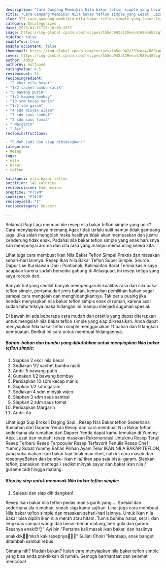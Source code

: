 ```yaml
---
description: "Cara Gampang Membikin Nila bakar teflon simple yang Lezat, Lezat"
title: "Cara Gampang Membikin Nila bakar teflon simple yang Lezat, Lezat"
slug: 327-cara-gampang-membikin-nila-bakar-teflon-simple-yang-lezat-lezat
category: Uncategorized
date: 2023-01-11T23:10:09.287Z
image: https://img-global.cpcdn.com/recipes/1b5ec942a139eea4/680x482cq70/nila-bakar-teflon-simple-foto-resep-utama.jpg
hideToc: false
enableToc: true
enableTocContent: false
thumbnail: https://img-global.cpcdn.com/recipes/1b5ec942a139eea4/680x482cq70/nila-bakar-teflon-simple-foto-resep-utama.jpg
cover: https://img-global.cpcdn.com/recipes/1b5ec942a139eea4/680x482cq70/nila-bakar-teflon-simple-foto-resep-utama.jpg
author: Admin
authorAv: notfound
ratingvalue: 4.5
reviewcount: 23
recipeingredient:
- "2 ekor nila besar"
- "1/2 sachet bumbu racik"
- "5 bawang putih"
- "1/2 bawang bombay"
- "10 sdm kecap manis"
- "1/2 sdm garam"
- "4 sdm minyak wijen"
- "3 sdm saus sambal"
- "2 sdm saus tomat"
- " Margarin"
- " Air"
recipeinstructions:

- "Sudah jadi dan siap dihidangkan!"
categories:
- Resep
tags:
- nila
- bakar
- teflon

katakunci: nila bakar teflon 
nutrition: 142 calories
recipecuisine: Indonesian
preptime: "PT38M"
cooktime: "PT42M"
recipeyield: "1"
recipecategory: Dessert

---
```



Selamat Pagi Lagi mencari ide resep nila bakar teflon simple yang unik? Cara menyiapkannya memang Agak tidak terlalu sulit namun tidak gampang juga. Jika salah mengolah maka hasilnya tidak akan memuaskan dan justru cenderung tidak enak. Padahal nila bakar teflon simple yang enak harusnya kan mempunyai aroma dan cita rasa yang mampu memancing selera kita.


Lihat juga cara membuat Ikan Nila Bakar Teflon Simpel Praktis dan masakan sehari-hari lainnya. Resep Ikan Nila Bakar Teflon Super Simple. Source : Dapur Lse Kurniawan Dari : Pontianak, Kalimantan Barat Terima kasih saya ucapkan karena sudah bersedia gabung di #elasquad, ini resep ketiga yang saya recook dari.

Banyak hal yang sedikit banyak mempengaruhi kualitas rasa dari nila bakar teflon simple, pertama dari jenis bahan, kemudian pemilihan bahan segar sampai cara mengolah dan menghidangkannya. Tak perlu pusing jika hendak menyiapkan nila bakar teflon simple enak di rumah, karena asal sudah tahu triknya maka hidangan ini mampu menjadi suguhan spesial.


Di bawah ini ada beberapa cara mudah dan praktis yang dapat diterapkan untuk mengolah nila bakar teflon simple yang siap dikreasikan. Anda dapat menyiapkan Nila bakar teflon simple menggunakan 11 bahan dan 0 langkah pembuatan. Berikut ini cara untuk membuat hidangannya.

<!--inarticleads1-->

##### Bahan-bahan dan bumbu yang dibutuhkan untuk menyiapkan Nila bakar teflon simple:

1. Siapkan 2 ekor nila besar
1. Sediakan 1/2 sachet bumbu racik
1. Ambil 5 bawang putih
1. Gunakan 1/2 bawang bombay
1. Persiapkan 10 sdm kecap manis
1. Siapkan 1/2 sdm garam
1. Sediakan 4 sdm minyak wijen
1. Siapkan 3 sdm saus sambal
1. Siapkan 2 sdm saus tomat
1. Persiapkan  Margarin
1. Ambil  Air


Lihat juga Sup Brokoli Daging Sapi.. Resep Nila Bakar teflon Sederhana Rumahan dari Dapoer Yenda Resep dan cara membuat Nila Bakar teflon sederhana ala rumahan dari Dapoer Yenda dapat kamu temukan di Yummy App. Lezat dan mudah! resep masakan Rekomendasi Untukmu Resep Teruji Resep Terbaru Resep Terpopuler Resep Terfavorit Penulis Resep Chef Yummy Sobat Yummy Bahan Pilihan Ayam Telur IKAN NILA BAKAR TEFLON, yang suka makan ikan bakar tapi tidak mau ribet, nah ini cara masak dan resepnyaBahan dan bumbu- ikan nila/ ikan apa saja bisa- garam. Siapkan teflon, panaskan mentega / sedikit minyak sayur dan bakar ikan nila / gurame tadi hingga matang. 

<!--inarticleads2-->

##### Step by step untuk memasak Nila bakar teflon simple:


1. Selesai dan siap dihidangkan!

Resep ikan bakar nila teflon pedas manis gurih yang … Spesial dan sederhana ala rumahan, sudah siap kamu sajikan. Lihat juga cara membuat Nila bakar teflon simple dan masakan sehari-hari lainnya. Untuk ikan nila bakar bisa dipilih ikan nila merah atau hitam. Tumis bumbu halus, serai, dan lengkuas sampai wangi dan benar-benar matang, beri gula dan garam. Rasanya enak😊👌&#34; Ayi bin &#34;Pertama kali masak ikan bakar, dan hasilnya enakkkk🤤🤤mksh kak resepnya🤗🙏🏻&#34; Suliati Choiri &#34;Mantaap, enak banget ditambah sambal rebus. 

Gimana nih? Mudah bukan? Itulah cara menyiapkan nila bakar teflon simple yang bisa anda praktikkan di rumah. Semoga bermanfaat dan selamat mencoba!
